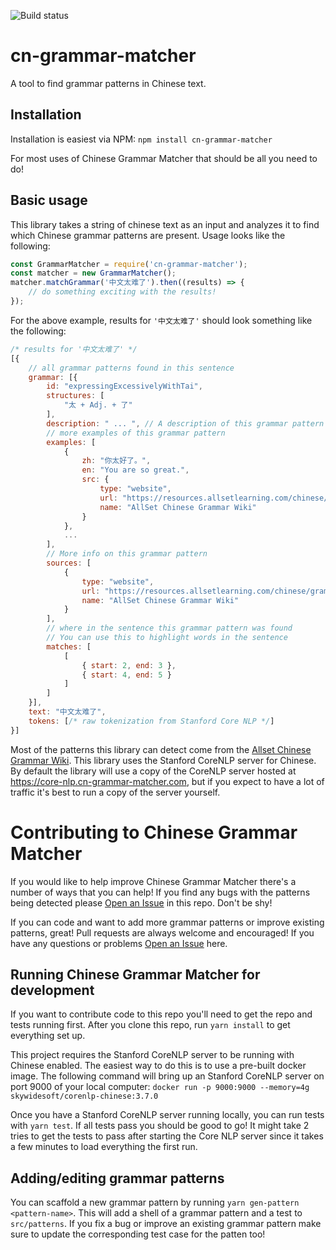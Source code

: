 ![Build status](https://circleci.com/gh/chanind/cn-grammar-matcher/tree/master.svg?style=shield&circle-token=91c14be1d2232021ab3d7ee3908315a8456d9859)

# cn-grammar-matcher
A tool to find grammar patterns in Chinese text.


## Installation

Installation is easiest via NPM: `npm install cn-grammar-matcher`

For most uses of Chinese Grammar Matcher that should be all you need to do!

## Basic usage
This library takes a string of chinese text as an input and analyzes it to find which Chinese grammar
patterns are present. Usage looks like the following:

```javascript
const GrammarMatcher = require('cn-grammar-matcher');
const matcher = new GrammarMatcher();
matcher.matchGrammar('中文太难了').then((results) => {
    // do something exciting with the results!
});
```

For the above example, results for `'中文太难了'` should look something like the following:

```javascript
/* results for '中文太难了' */
[{
    // all grammar patterns found in this sentence
    grammar: [{
        id: "expressingExcessivelyWithTai",
        structures: [
            "太 + Adj. + 了"
        ],
        description: " ... ", // A description of this grammar pattern
        // more examples of this grammar pattern
        examples: [
            {
                zh: "你太好了。",
                en: "You are so great.",
                src: {
                    type: "website",
                    url: "https://resources.allsetlearning.com/chinese/grammar/ASG8HVFN",
                    name: "AllSet Chinese Grammar Wiki"
                }
            },
            ...
        ],
        // More info on this grammar pattern
        sources: [
            {
                type: "website",
                url: "https://resources.allsetlearning.com/chinese/grammar/ASG8HVFN",
                name: "AllSet Chinese Grammar Wiki"
            }
        ],
        // where in the sentence this grammar pattern was found
        // You can use this to highlight words in the sentence
        matches: [
            [
                { start: 2, end: 3 },
                { start: 4, end: 5 }
            ]
        ]
    }],
    text: "中文太难了",
    tokens: [/* raw tokenization from Stanford Core NLP */]
}]
```

Most of the patterns this library can detect come from the [Allset Chinese Grammar Wiki](https://resources.allsetlearning.com/chinese/grammar). This library uses the Stanford CoreNLP server for Chinese.
By default the library will use a copy of the CoreNLP server hosted at https://core-nlp.cn-grammar-matcher.com, but
if you expect to have a lot of traffic it's best to run a copy of the server yourself.

# Contributing to Chinese Grammar Matcher
If you would like to help improve Chinese Grammar Matcher there's a number of ways that you can help! If
you find any bugs with the patterns being detected please [Open an Issue](https://github.com/chanind/cn-grammar-matcher/issues/new) in this repo. Don't be shy!

If you can code and want to add more grammar patterns or improve existing patterns, great! Pull requests
are always welcome and encouraged! If you have any questions or problems [Open an Issue](https://github.com/chanind/cn-grammar-matcher/issues/new) here.

## Running Chinese Grammar Matcher for development
If you want to contribute code to this repo you'll need to get the repo and tests running first. After you
clone this repo, run `yarn install` to get everything set up. 

This project requires the Stanford CoreNLP server to be running with Chinese enabled. The easiest way to do this is to use a pre-built docker image. The following command will bring up an Stanford CoreNLP server on port 9000 of your local computer: `docker run -p 9000:9000 --memory=4g skywidesoft/corenlp-chinese:3.7.0`

Once you have a Stanford CoreNLP server running locally, you can run tests with `yarn test`. If all tests pass you should be good to go! It might take 2 tries to get the tests to pass after starting the Core NLP server since it takes a few minutes to load everything the first run.

## Adding/editing grammar patterns
You can scaffold a new grammar pattern by running `yarn gen-pattern <pattern-name>`. This will add a shell of
a grammar pattern and a test to `src/patterns`. If you fix a bug or improve an existing grammar pattern make sure to update the corresponding test case for the patten too!

